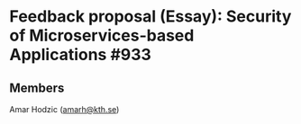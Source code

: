 # Feedback proposal (Essay): Security of Microservices-based Applications #933
## Members
Amar Hodzic (amarh@kth.se)

